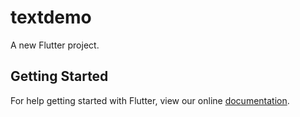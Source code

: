 # textdemo

A new Flutter project.

## Getting Started

For help getting started with Flutter, view our online
[documentation](https://flutter.io/).
